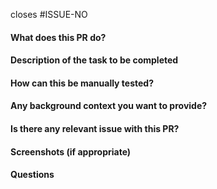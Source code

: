 <!-- If applicable, reference the issue number that this PR closes. -->

closes #ISSUE-NO

#### What does this PR do?

#### Description of the task to be completed

#### How can this be manually tested?

#### Any background context you want to provide?

#### Is there any relevant issue with this PR?

#### Screenshots (if appropriate)

#### Questions
